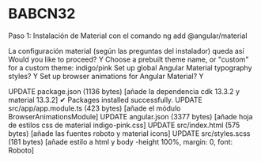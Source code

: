 # BABCN32

Paso 1: Instalación de Material con el comando
                ng add @angular/material

La configuración material (según las preguntas del instalador) queda así
Would you like to proceed? Y
Choose a prebuilt theme name, or "custom" for a custom theme: indigo/pink
Set up global Angular Material typography styles? Y
Set up browser animations for Angular Material? Y

UPDATE package.json (1136 bytes) [añade la dependencia cdk 13.3.2 y material 13.3.2]
✔ Packages installed successfully.
UPDATE src/app/app.module.ts (423 bytes) [añade el módulo BrowserAnimationsModule]
UPDATE angular.json (3377 bytes) [añade hoja de estilos css de material indigo-pink.css]
UPDATE src/index.html (575 bytes) [añade las fuentes roboto y material icons]
UPDATE src/styles.scss (181 bytes) [añade estilo a html y body -height 100%, margin: 0, font: Roboto]
